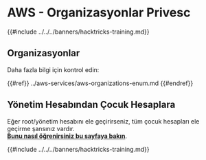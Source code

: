 # AWS - Organizasyonlar Privesc

{{#include ../../../banners/hacktricks-training.md}}

## Organizasyonlar

Daha fazla bilgi için kontrol edin:

{{#ref}}
../aws-services/aws-organizations-enum.md
{{#endref}}

## Yönetim Hesabından Çocuk Hesaplara

Eğer root/yönetim hesabını ele geçirirseniz, tüm çocuk hesapları ele geçirme şansınız vardır.\
[**Bunu nasıl öğrenirsiniz bu sayfaya bakın**](../#compromising-the-organization).

{{#include ../../../banners/hacktricks-training.md}}
